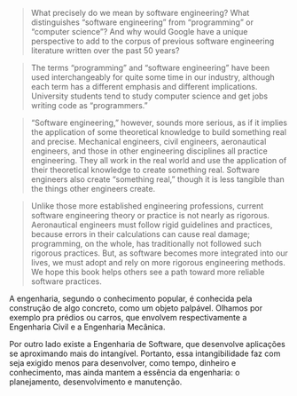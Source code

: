 
> What precisely do we mean by software engineering? What distinguishes “software engineering” from “programming” or “computer science”? And why would Google have a unique perspective to add to the corpus of previous software engineering literature written over the past 50 years?
 
> The terms “programming” and “software engineering” have been used interchangeably for quite some time in our industry, although each term has a different emphasis and different implications. University students tend to study computer science and get jobs writing code as “programmers.”
 
> “Software engineering,” however, sounds more serious, as if it implies the application of some theoretical knowledge to build something real and precise. Mechanical engineers, civil engineers, aeronautical engineers, and those in other engineering disciplines all practice engineering. They all work in the real world and use the application of their theoretical knowledge to create something real. Software engineers also create “something real,” though it is less tangible than the things other engineers create.
 
> Unlike those more established engineering professions, current software engineering theory or practice is not nearly as rigorous. Aeronautical engineers must follow rigid guidelines and practices, because errors in their calculations can cause real damage; programming, on the whole, has traditionally not followed such rigorous practices. But, as software becomes more integrated into our lives, we must adopt and rely on more rigorous engineering methods. We hope this book helps others see a path toward more reliable software practices.


A engenharia, segundo o conhecimento popular, é conhecida pela construção de algo concreto, como um objeto palpável. Olhamos por exemplo pra prédios ou carros, que envolvem respectivamente a Engenharia Civil e a Engenharia Mecânica.

Por outro lado existe a Engenharia de Software, que desenvolve aplicações se aproximando mais do intangível. Portanto, essa intangibilidade faz com seja exigido menos para desenvolver, como tempo, dinheiro e conhecimento, mas ainda mantem a essência da engenharia: o planejamento, desenvolvimento e manutenção.
